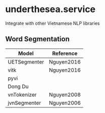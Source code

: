 # underthesea.service

Integrate with other Vietnamese NLP libraries 

## Word Segmentation

|Model|Reference|
|---|---|
|UETSegmenter|Nguyen2016|
|vitk|Nguyen2016|
|pyvi||
|Dong Du||
|vnTokenizer|Nguyen2008|
|jvnSegmenter|Nguyen2006|

